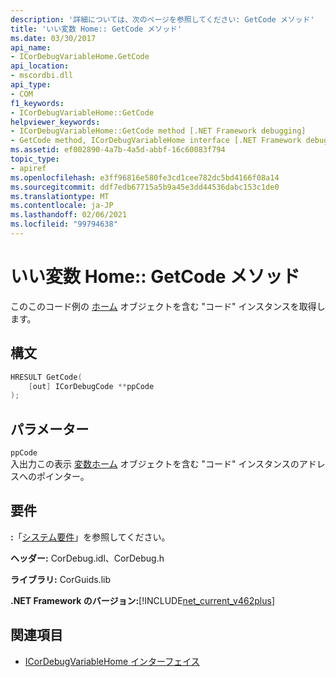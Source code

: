 ```yaml
---
description: '詳細については、次のページを参照してください: GetCode メソッド'
title: 'いい変数 Home:: GetCode メソッド'
ms.date: 03/30/2017
api_name:
- ICorDebugVariableHome.GetCode
api_location:
- mscordbi.dll
api_type:
- COM
f1_keywords:
- ICorDebugVariableHome::GetCode
helpviewer_keywords:
- ICorDebugVariableHome::GetCode method [.NET Framework debugging]
- GetCode method, ICorDebugVariableHome interface [.NET Framework debugging]
ms.assetid: ef002890-4a7b-4a5d-abbf-16c60083f794
topic_type:
- apiref
ms.openlocfilehash: e3ff96816e580fe3cd1cee782dc5bd4166f08a14
ms.sourcegitcommit: ddf7edb67715a5b9a45e3dd44536dabc153c1de0
ms.translationtype: MT
ms.contentlocale: ja-JP
ms.lasthandoff: 02/06/2021
ms.locfileid: "99794638"
---
```

# <a name="icordebugvariablehomegetcode-method"></a>いい変数 Home:: GetCode メソッド

このこのコード例の [ホーム](icordebugvariablehome-interface.md) オブジェクトを含む "コード" インスタンスを取得します。  
  
## <a name="syntax"></a>構文  
  
```cpp  
HRESULT GetCode(  
    [out] ICorDebugCode **ppCode  
);  
```  
  
## <a name="parameters"></a>パラメーター  

 `ppCode`  
 入出力この表示 [変数ホーム](icordebugvariablehome-interface.md) オブジェクトを含む "コード" インスタンスのアドレスへのポインター。  
  
## <a name="requirements"></a>要件  

 **:**「[システム要件](../../get-started/system-requirements.md)」を参照してください。  
  
 **ヘッダー:** CorDebug.idl、CorDebug.h  
  
 **ライブラリ:** CorGuids.lib  
  
 **.NET Framework のバージョン:**[!INCLUDE[net_current_v462plus](../../../../includes/net-current-v462plus-md.md)]  
  
## <a name="see-also"></a>関連項目

- [ICorDebugVariableHome インターフェイス](icordebugvariablehome-interface.md)
